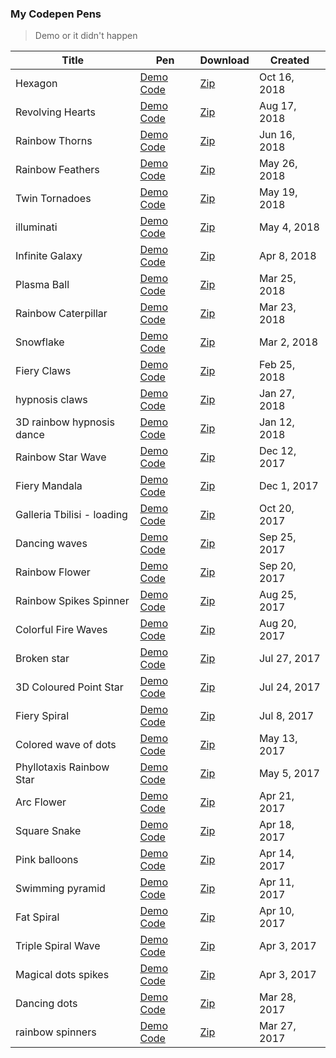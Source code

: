 ### My Codepen Pens
> Demo or it didn't happen

Title | Pen | Download | Created
--- | --- | --- | ---
Hexagon | [Demo](https://codepen.io/Tsankashvili/live/zmPXGX) [Code](https://codepen.io/Tsankashvili/pen/zmPXGX) | [Zip](https://codepen.io/Tsankashvili/share/zmPXGX) | Oct 16, 2018
Revolving Hearts | [Demo](https://codepen.io/Tsankashvili/live/WKVKLq) [Code](https://codepen.io/Tsankashvili/pen/WKVKLq) | [Zip](https://codepen.io/Tsankashvili/share/WKVKLq) | Aug 17, 2018
Rainbow Thorns | [Demo](https://codepen.io/Tsankashvili/live/JZrapG) [Code](https://codepen.io/Tsankashvili/pen/JZrapG) | [Zip](https://codepen.io/Tsankashvili/share/JZrapG) | Jun 16, 2018
Rainbow Feathers | [Demo](https://codepen.io/Tsankashvili/live/qYeEwO) [Code](https://codepen.io/Tsankashvili/pen/qYeEwO) | [Zip](https://codepen.io/Tsankashvili/share/qYeEwO) | May 26, 2018
Twin Tornadoes | [Demo](https://codepen.io/Tsankashvili/live/MGZMGN) [Code](https://codepen.io/Tsankashvili/pen/MGZMGN) | [Zip](https://codepen.io/Tsankashvili/share/MGZMGN) | May 19, 2018
illuminati | [Demo](https://codepen.io/Tsankashvili/live/yjompv) [Code](https://codepen.io/Tsankashvili/pen/yjompv) | [Zip](https://codepen.io/Tsankashvili/share/yjompv) | May 4, 2018
Infinite Galaxy | [Demo](https://codepen.io/Tsankashvili/live/jzQQMa) [Code](https://codepen.io/Tsankashvili/pen/jzQQMa) | [Zip](https://codepen.io/Tsankashvili/share/jzQQMa) | Apr 8, 2018
Plasma Ball | [Demo](https://codepen.io/Tsankashvili/live/MVvLZB) [Code](https://codepen.io/Tsankashvili/pen/MVvLZB) | [Zip](https://codepen.io/Tsankashvili/share/MVvLZB) | Mar 25, 2018
Rainbow Caterpillar | [Demo](https://codepen.io/Tsankashvili/live/bvRZjz) [Code](https://codepen.io/Tsankashvili/pen/bvRZjz) | [Zip](https://codepen.io/Tsankashvili/share/bvRZjz) | Mar 23, 2018
Snowflake | [Demo](https://codepen.io/Tsankashvili/live/OQGyVO) [Code](https://codepen.io/Tsankashvili/pen/OQGyVO) | [Zip](https://codepen.io/Tsankashvili/share/OQGyVO) | Mar 2, 2018
Fiery Claws | [Demo](https://codepen.io/Tsankashvili/live/ZrqGZe) [Code](https://codepen.io/Tsankashvili/pen/ZrqGZe) | [Zip](https://codepen.io/Tsankashvili/share/ZrqGZe) | Feb 25, 2018
hypnosis claws | [Demo](https://codepen.io/Tsankashvili/live/ZvgNVg) [Code](https://codepen.io/Tsankashvili/pen/ZvgNVg) | [Zip](https://codepen.io/Tsankashvili/share/ZvgNVg) | Jan 27, 2018
3D rainbow hypnosis dance | [Demo](https://codepen.io/Tsankashvili/live/rpvZYE) [Code](https://codepen.io/Tsankashvili/pen/rpvZYE) | [Zip](https://codepen.io/Tsankashvili/share/rpvZYE) | Jan 12, 2018
Rainbow Star Wave | [Demo](https://codepen.io/Tsankashvili/live/PEoXQR) [Code](https://codepen.io/Tsankashvili/pen/PEoXQR) | [Zip](https://codepen.io/Tsankashvili/share/PEoXQR) | Dec 12, 2017
Fiery Mandala | [Demo](https://codepen.io/Tsankashvili/live/zPyQvr) [Code](https://codepen.io/Tsankashvili/pen/zPyQvr) | [Zip](https://codepen.io/Tsankashvili/share/zPyQvr) | Dec 1, 2017
Galleria Tbilisi - loading | [Demo](https://codepen.io/Tsankashvili/live/QqopeK) [Code](https://codepen.io/Tsankashvili/pen/QqopeK) | [Zip](https://codepen.io/Tsankashvili/share/QqopeK) | Oct 20, 2017
Dancing waves | [Demo](https://codepen.io/Tsankashvili/live/BwpwZz) [Code](https://codepen.io/Tsankashvili/pen/BwpwZz) | [Zip](https://codepen.io/Tsankashvili/share/BwpwZz) | Sep 25, 2017
Rainbow Flower | [Demo](https://codepen.io/Tsankashvili/live/oGxOZr) [Code](https://codepen.io/Tsankashvili/pen/oGxOZr) | [Zip](https://codepen.io/Tsankashvili/share/oGxOZr) | Sep 20, 2017
Rainbow Spikes Spinner | [Demo](https://codepen.io/Tsankashvili/live/ZJMpMr) [Code](https://codepen.io/Tsankashvili/pen/ZJMpMr) | [Zip](https://codepen.io/Tsankashvili/share/zip/ZJMpMr) | Aug 25, 2017
Colorful Fire Waves | [Demo](https://codepen.io/Tsankashvili/live/dzmVOJ) [Code](https://codepen.io/Tsankashvili/pen/dzmVOJ) | [Zip](https://codepen.io/Tsankashvili/share/zip/dzmVOJ) | Aug 20, 2017
Broken star | [Demo](https://codepen.io/Tsankashvili/live/GvJPLN) [Code](https://codepen.io/Tsankashvili/pen/GvJPLN) | [Zip](https://codepen.io/Tsankashvili/share/zip/GvJPLN) | Jul 27, 2017
3D Coloured Point Star | [Demo](https://codepen.io/Tsankashvili/live/XaWxLa) [Code](https://codepen.io/Tsankashvili/pen/XaWxLa) | [Zip](https://codepen.io/Tsankashvili/share/zip/XaWxLa) | Jul 24, 2017
Fiery Spiral | [Demo](https://codepen.io/Tsankashvili/live/xryRKd) [Code](https://codepen.io/Tsankashvili/pen/xryRKd) | [Zip](https://codepen.io/Tsankashvili/share/zip/xryRKd) | Jul 8, 2017
Colored wave of dots | [Demo](https://codepen.io/Tsankashvili/live/WjJXEZ) [Code](https://codepen.io/Tsankashvili/pen/WjJXEZ) | [Zip](https://codepen.io/Tsankashvili/share/zip/WjJXEZ) | May 13, 2017
Phyllotaxis Rainbow Star | [Demo](https://codepen.io/Tsankashvili/live/PmJrjX) [Code](https://codepen.io/Tsankashvili/pen/PmJrjX) | [Zip](https://codepen.io/Tsankashvili/share/zip/PmJrjX) | May 5, 2017
Arc Flower | [Demo](https://codepen.io/Tsankashvili/live/rmeXEq) [Code](https://codepen.io/Tsankashvili/pen/rmeXEq) | [Zip](https://codepen.io/Tsankashvili/share/zip/rmeXEq) | Apr 21, 2017
Square Snake | [Demo](https://codepen.io/Tsankashvili/live/jmbYGK) [Code](https://codepen.io/Tsankashvili/pen/jmbYGK) | [Zip](https://codepen.io/Tsankashvili/share/zip/jmbYGK) | Apr 18, 2017
Pink balloons | [Demo](https://codepen.io/Tsankashvili/live/RVNejv) [Code](https://codepen.io/Tsankashvili/pen/RVNejv) | [Zip](https://codepen.io/Tsankashvili/share/zip/RVNejv) | Apr 14, 2017
Swimming pyramid | [Demo](https://codepen.io/Tsankashvili/live/oWvWZO) [Code](https://codepen.io/Tsankashvili/pen/oWvWZO) | [Zip](https://codepen.io/Tsankashvili/share/zip/oWvWZO) | Apr 11, 2017
Fat Spiral | [Demo](https://codepen.io/Tsankashvili/live/mWNQqq) [Code](https://codepen.io/Tsankashvili/pen/mWNQqq) | [Zip](https://codepen.io/Tsankashvili/share/zip/mWNQqq) | Apr 10, 2017
Triple Spiral Wave | [Demo](https://codepen.io/Tsankashvili/live/PpLwwW) [Code](https://codepen.io/Tsankashvili/pen/PpLwwW) | [Zip](https://codepen.io/Tsankashvili/share/zip/PpLwwW) | Apr 3, 2017
Magical dots spikes | [Demo](https://codepen.io/Tsankashvili/live/RpdNNa) [Code](https://codepen.io/Tsankashvili/pen/RpdNNa) | [Zip](https://codepen.io/Tsankashvili/share/zip/RpdNNa) | Apr 3, 2017
Dancing dots | [Demo](https://codepen.io/Tsankashvili/live/yMRyzO) [Code](https://codepen.io/Tsankashvili/pen/yMRyzO) | [Zip](https://codepen.io/Tsankashvili/share/zip/yMRyzO) | Mar 28, 2017
rainbow spinners | [Demo](https://codepen.io/Tsankashvili/live/qrMaxy) [Code](https://codepen.io/Tsankashvili/pen/qrMaxy) | [Zip](https://codepen.io/Tsankashvili/share/zip/qrMaxy) | Mar 27, 2017
